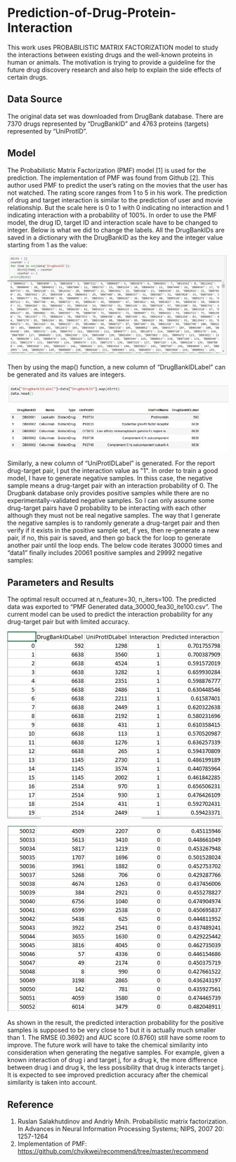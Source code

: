 # Prediction-of-Drug-Protein-Interaction
This work uses PROBABILISTIC MATRIX FACTORIZATION model to study the interactions between existing drugs and the well-known proteins in human or animals. The motivation is trying to provide a guideline for the future drug discovery research and also help to explain the side effects of certain drugs.
## Data Source
The original data set was downloaded from DrugBank database. There are 7370 drugs represented by “DrugBankID” and 4763 proteins (targets) represented by “UniProtID”.
## Model
The Probabilistic Matrix Factorization (PMF) model [1] is used for the prediction. The implementation of PMF was found from Github [2]. This author used PMF to predict the user’s rating on the movies that the user has not watched. The rating score ranges from 1 to 5 in his work. The prediction of drug and target interaction is similar to the prediction of user and movie relationship. But the scale here is 0 to 1 with 0 indicating no interaction and 1 indicating interaction with a probability of 100%. In order to use the PMF model, the drug ID, target ID and interaction scale have to be changed to integer. Below is what we did to change the labels.
All the DrugBankIDs are saved in a dictionary with the DrugBankID as the key and the integer value starting from 1 as the value:

![Image description](https://github.com/hanzheng0730/Prediction-of-Drug-Protein-Interaction/blob/master/Image/dict1.jpg)

Then by using the map() function, a new column of “DrugBankIDLabel” can be generated and its values are integers.

![Image description](https://github.com/hanzheng0730/Prediction-of-Drug-Protein-Interaction/blob/master/Image/map1.jpg)

Similarly, a new column of “UniProtIDLabel” is generated. For the report drug-target pair, I put the interaction value as "1". In order to train a good model, I have to generate negative samples. In thiss case, the negative sample means a drug-target pair with an interaction probability of 0. The Drugbank database only provides positive samples while there are no experimentally-validated negative samples. So I
can only assume some drug-target pairs have 0 probability to be interacting with each other although they must not be real negative samples. The way that I generate the negative samples is to randomly generate a drug-target pair and then verify if it exists in the positive sample set, if yes, then re-generate a new pair, if no, this pair is saved, and then go back the for loop to generate another pair until the loop ends. The below code iterates 30000 times and “data1” finally includes 20061 positive samples and 29992 negative samples:
## Parameters and Results
The optimal result occurred at n_feature=30, n_iters=100. The predicted data was exported to “PMF Generated data_30000_fea30_ite100.csv”. The current model can be used to predict the interaction probability for any drug-target pair but with limited accuracy. 

![Image description](https://github.com/hanzheng0730/Prediction-of-Drug-Protein-Interaction/blob/master/Image/resultScreenshot1.jpg)

![Image description](https://github.com/hanzheng0730/Prediction-of-Drug-Protein-Interaction/blob/master/Image/resultScreenshot2.jpg)

As shown in the result, the predicted interaction probability for the positive samples is supposed to be very close to 1 but it is actually much smaller than 1. The RMSE (0.3692) and AUC score (0.8760) still have some room to improve. The future work will have to take the chemical similarity into consideration when generating the negative samples. For example, given a known interaction of drug i and target j, for a drug k, the more difference between drug i and drug k, the less possibility that drug k interacts target j. It is expected to see improved prediction accuracy after the chemical similarity is taken into account.
## Reference
1. Ruslan Salakhutdinov and Andriy Mnih. Probabilistic matrix factorization. In Advances in Neural Information Processing Systems; NIPS, 2007 20: 1257-1264 
2. Implementation of PMF: https://github.com/chyikwei/recommend/tree/master/recommend





